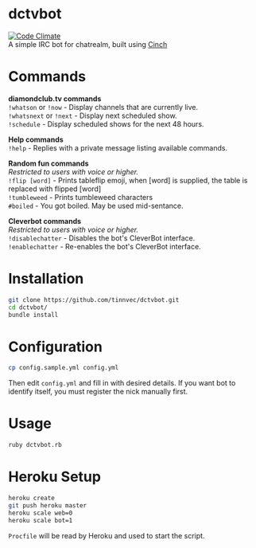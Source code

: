 # dctvbot
[![Code Climate](https://codeclimate.com/github/tinnvec/dctvbot/badges/gpa.svg)](https://codeclimate.com/github/tinnvec/dctvbot)  
A simple IRC bot for chatrealm, built using [Cinch](https://github.com/cinchrb/cinch)  

# Commands
**diamondclub.tv commands**  
`!whatson` or `!now` - Display channels that are currently live.  
`!whatsnext` or `!next` - Display next scheduled show.  
`!schedule` - Display scheduled shows for the next 48 hours.  

**Help commands**  
`!help` - Replies with a private message listing available commands.   

**Random fun commands**  
_Restricted to users with voice or higher._  
`!flip [word]` - Prints tableflip emoji, when [word] is supplied, the table is replaced with flipped [word]  
`!tumbleweed` -  Prints tumbleweed characters  
`#boiled` - You got boiled. May be used mid-sentance.  

**Cleverbot commands**  
_Restricted to users with voice or higher._  
`!disablechatter` - Disables the bot's CleverBot interface.  
`!enablechatter` - Re-enables the bot's CleverBot interface.  

# Installation
```bash
git clone https://github.com/tinnvec/dctvbot.git
cd dctvbot/
bundle install
```

# Configuration
```bash
cp config.sample.yml config.yml
```
Then edit `config.yml` and fill in with desired details. If you want bot to identify itself, you must register the nick manually first.  

# Usage
```bash
ruby dctvbot.rb
```

# Heroku Setup
```bash
heroku create
git push heroku master
heroku scale web=0
heroku scale bot=1
```
`Procfile` will be read by Heroku and used to start the script.
